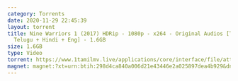 ```yaml
---
category: Torrents
date: 2020-11-29 22:45:39
layout: torrent
title: Nine Warriors 1 (2017) HDRip - 1080p - x264 - Original Audios [Tamil +
  Telugu + Hindi + Eng] - 1.6GB
size: 1.6GB
type: Video
torrent: https://www.1tamilmv.live/applications/core/interface/file/attachment.php?id=69414
magnet: magnet:?xt=urn:btih:298d4ca840a006d21e43446e2a025897dea4b929&dn=www.1TamilMV.live%20-%20Nine%20Warriors%201%20(2017)%20HDRip%20-%201080p%20-%20Org%20%5bTam%20%2b%20Tel%20%2b%20Hin%20%2b%20Eng%5d%20-1.6GB.mkv&tr=udp%3a%2f%2fp4p.arenabg.com%3a1337%2fannounce&tr=http%3a%2f%2fpow7.com%3a80%2fannounce&tr=udp%3a%2f%2ftracker.tiny-vps.com%3a6969%2fannounce&tr=http%3a%2f%2ftracker2.itzmx.com%3a6961%2fannounce&tr=udp%3a%2f%2f151.80.120.114%3a2710%2fannounce&tr=udp%3a%2f%2f9.rarbg.com%3a2790%2fannounce&tr=udp%3a%2f%2f9.rarbg.to%3a2740%2fannounce&tr=udp%3a%2f%2fopen.stealth.si%3a80%2fannounce&tr=udp%3a%2f%2ftracker.leechers-paradise.org%3a6969%2fannounce&tr=udp%3a%2f%2ftracker.opentrackr.org%3a1337%2fannounce&tr=http%3a%2f%2ft.nyaatracker.com%3a80%2fannounce
---
```

